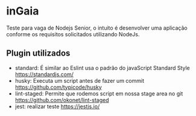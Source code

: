 # inGaia
Teste para vaga de Nodejs Senior, o intuito é desenvolver uma aplicação conforme os requisitos
solicitados utilizando NodeJs.

## Plugin utilizados
- standard: É similar ao Eslint usa o padrão do javaScript Standard Style https://standardjs.com/
- husky: Executa um script antes de fazer um commit  https://github.com/typicode/husky
- lint-staged: Permite que rodemos script em nossa stage area no git https://github.com/okonet/lint-staged
- jest: realizar teste https://jestjs.io/
